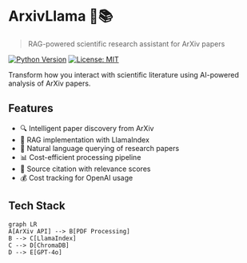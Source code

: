 # ArxivLlama 🦙📚
> RAG-powered scientific research assistant for ArXiv papers

[![Python Version](https://img.shields.io/badge/python-3.10%2B-blue)]()
[![License: MIT](https://img.shields.io/badge/License-MIT-yellow.svg)]()

Transform how you interact with scientific literature using AI-powered analysis of ArXiv papers.

## Features
- 🔍 Intelligent paper discovery from ArXiv
- 🧠 RAG implementation with LlamaIndex
- 💬 Natural language querying of research papers
- 📊 Cost-efficient processing pipeline
- 📑 Source citation with relevance scores
- 💰 Cost tracking for OpenAI usage

## Tech Stack
```mermaid
graph LR
A[ArXiv API] --> B[PDF Processing]
B --> C[LlamaIndex]
C --> D[ChromaDB]
D --> E[GPT-4o]